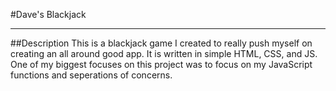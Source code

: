 #Dave's Blackjack
***
##Description
This is a blackjack game I created to really push myself on creating an all around good app. It is written in simple HTML, CSS, and JS. One of my biggest focuses on this project was to focus on my JavaScript functions and seperations of concerns.